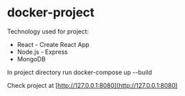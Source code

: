 # docker-project

Technology used for project:
- React - Create React App
- Node.js - Express
- MongoDB

In project directory run docker-compose up --build

Check project at [http://127.0.0.1:8080](http://127.0.0.1:8080)
